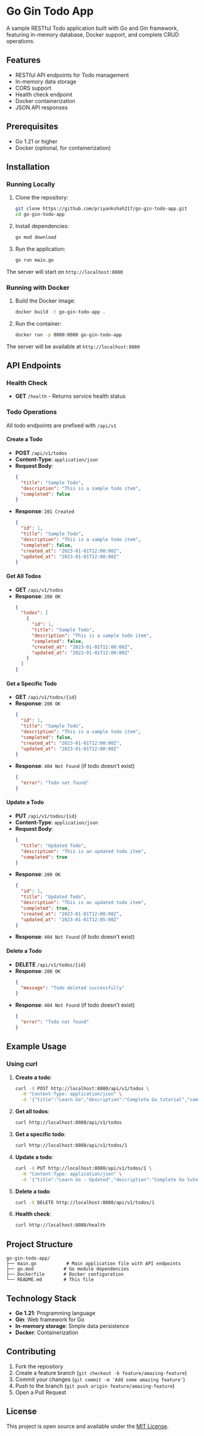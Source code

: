 # Go Gin Todo App

A sample RESTful Todo application built with Go and Gin framework, featuring in-memory database, Docker support, and complete CRUD operations.

## Features

- RESTful API endpoints for Todo management
- In-memory data storage
- CORS support
- Health check endpoint
- Docker containerization
- JSON API responses

## Prerequisites

- Go 1.21 or higher
- Docker (optional, for containerization)

## Installation

### Running Locally

1. Clone the repository:
   ```bash
   git clone https://github.com/priyankshah217/go-gin-todo-app.git
   cd go-gin-todo-app
   ```

2. Install dependencies:
   ```bash
   go mod download
   ```

3. Run the application:
   ```bash
   go run main.go
   ```

The server will start on `http://localhost:8080`

### Running with Docker

1. Build the Docker image:
   ```bash
   docker build -t go-gin-todo-app .
   ```

2. Run the container:
   ```bash
   docker run -p 8080:8080 go-gin-todo-app
   ```

The server will be available at `http://localhost:8080`

## API Endpoints

### Health Check
- **GET** `/health` - Returns service health status

### Todo Operations

All todo endpoints are prefixed with `/api/v1`

#### Create a Todo
- **POST** `/api/v1/todos`
- **Content-Type**: `application/json`
- **Request Body**:
  ```json
  {
    "title": "Sample Todo",
    "description": "This is a sample todo item",
    "completed": false
  }
  ```
- **Response**: `201 Created`
  ```json
  {
    "id": 1,
    "title": "Sample Todo",
    "description": "This is a sample todo item",
    "completed": false,
    "created_at": "2023-01-01T12:00:00Z",
    "updated_at": "2023-01-01T12:00:00Z"
  }
  ```

#### Get All Todos
- **GET** `/api/v1/todos`
- **Response**: `200 OK`
  ```json
  {
    "todos": [
      {
        "id": 1,
        "title": "Sample Todo",
        "description": "This is a sample todo item",
        "completed": false,
        "created_at": "2023-01-01T12:00:00Z",
        "updated_at": "2023-01-01T12:00:00Z"
      }
    ]
  }
  ```

#### Get a Specific Todo
- **GET** `/api/v1/todos/{id}`
- **Response**: `200 OK`
  ```json
  {
    "id": 1,
    "title": "Sample Todo",
    "description": "This is a sample todo item",
    "completed": false,
    "created_at": "2023-01-01T12:00:00Z",
    "updated_at": "2023-01-01T12:00:00Z"
  }
  ```
- **Response**: `404 Not Found` (if todo doesn't exist)
  ```json
  {
    "error": "Todo not found"
  }
  ```

#### Update a Todo
- **PUT** `/api/v1/todos/{id}`
- **Content-Type**: `application/json`
- **Request Body**:
  ```json
  {
    "title": "Updated Todo",
    "description": "This is an updated todo item",
    "completed": true
  }
  ```
- **Response**: `200 OK`
  ```json
  {
    "id": 1,
    "title": "Updated Todo",
    "description": "This is an updated todo item",
    "completed": true,
    "created_at": "2023-01-01T12:00:00Z",
    "updated_at": "2023-01-01T12:05:00Z"
  }
  ```
- **Response**: `404 Not Found` (if todo doesn't exist)

#### Delete a Todo
- **DELETE** `/api/v1/todos/{id}`
- **Response**: `200 OK`
  ```json
  {
    "message": "Todo deleted successfully"
  }
  ```
- **Response**: `404 Not Found` (if todo doesn't exist)
  ```json
  {
    "error": "Todo not found"
  }
  ```

## Example Usage

### Using curl

1. **Create a todo**:
   ```bash
   curl -X POST http://localhost:8080/api/v1/todos \
     -H "Content-Type: application/json" \
     -d '{"title":"Learn Go","description":"Complete Go tutorial","completed":false}'
   ```

2. **Get all todos**:
   ```bash
   curl http://localhost:8080/api/v1/todos
   ```

3. **Get a specific todo**:
   ```bash
   curl http://localhost:8080/api/v1/todos/1
   ```

4. **Update a todo**:
   ```bash
   curl -X PUT http://localhost:8080/api/v1/todos/1 \
     -H "Content-Type: application/json" \
     -d '{"title":"Learn Go - Updated","description":"Complete Go tutorial and build an app","completed":true}'
   ```

5. **Delete a todo**:
   ```bash
   curl -X DELETE http://localhost:8080/api/v1/todos/1
   ```

6. **Health check**:
   ```bash
   curl http://localhost:8080/health
   ```

## Project Structure

```
go-gin-todo-app/
├── main.go           # Main application file with API endpoints
├── go.mod           # Go module dependencies
├── Dockerfile       # Docker configuration
└── README.md        # This file
```

## Technology Stack

- **Go 1.21**: Programming language
- **Gin**: Web framework for Go
- **In-memory storage**: Simple data persistence
- **Docker**: Containerization

## Contributing

1. Fork the repository
2. Create a feature branch (`git checkout -b feature/amazing-feature`)
3. Commit your changes (`git commit -m 'Add some amazing feature'`)
4. Push to the branch (`git push origin feature/amazing-feature`)
5. Open a Pull Request

## License

This project is open source and available under the [MIT License](LICENSE).
